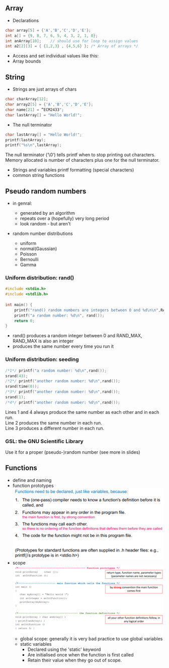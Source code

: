 ## Array
- Declarations
```c
char array[5] = {'A','B','C','D','E'};
int a[] = {9, 8, 7, 6, 5, 4, 3, 2, 1, 0};
int anArray[10];	// should use for loop to assign values
int a2[2][3] = { {1,2,3} , {4,5,6} }; /* Array of arrays */
```

- Access and set individual values like this:
- Array bounds

## String
- Strings are just arrays of chars
```c
char charArray[12];
char array2[5] = {'A','B','C','D','E'};
char name[21] = ”ECM2433";
char lastArray[] = "Hello World!";
```

- The null terminator
```c
char lastArray[] = "Hello World!";
printf(lastArray);
printf("%s\n",lastArray);
```

The null terminator (‘\0’) tells printf when to stop printing out characters.  
Memory allocated is number of characters plus one for the null terminator.

- Strings and variables printf formatting (special characters)
- common string functions

## Pseudo random numbers
- in genral:
	- generated by an algorithm
	- repeats over a (hopefully) very long period
	- look random - but aren't

- random number distributions
	- uniform
	- normal(Gaussian)
	- Poisson
	- Bernoulli
	- Gamma

### Uniform distribution: rand()
```c
#include <stdio.h>
#include <stdlib.h>

int main() {
	printf("rand() random numbers are integers between 0 and %d\n\n",RAND_MAX);
	printf("a random number: %d\n", rand());
	return 0;
}
```

- rand() produces a random integer between 0 and RAND_MAX, RAND_MAX is also an integer  
-  produces the same number every time you run it

### Uniform distribution: seeding
```c
/*1*/ printf("a random number: %d\n",rand());
srand(43);
/*2*/ printf("another random number: %d\n",rand());
srand(time(0));
/*3*/ printf("another random number: %d\n",rand());
srand(1);
/*4*/ printf("another random number: %d\n",rand());
```
Lines 1 and 4 always produce the same number as each other and in each run.  
Line 2 produces the same number in each run.  
Line 3 produces a different number in each run.  

### GSL: the GNU Scientific Library
Use it for a proper (pseudo-)random number (see more in slides)

## Functions
- define and naming
- function prototypes  
![avatar](https://github.com/kechenkristin/ECM2433/blob/main/img/week2/fprototype.png)
- scope
![avatar](https://github.com/kechenkristin/ECM2433/blob/main/img/week2/fscope.png)
	- global scope: generally it is very bad practice to use global variables
	- static variables
		- Declared using the 'static' keyword
		- Are initialised once when the function is first called
		- Retain their value when they go out of scope.
